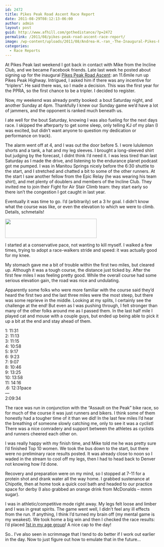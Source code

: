 ```yaml
---
id: 2472
title: Pikes Peak Road Ascent Race Report
date: 2011-08-29T08:12:13-06:00
author: admin
layout: post
guid: http://www.afhill.com/gothedistance/?p=2472
permalink: /2011/08/pikes-peak-road-ascent-race-report/
image: /wp-content/uploads/2011/08/Andrea-H.-ran_-The-Inaugural-Pikes-P...-dailymile1.png
categories:
  - Race Reports
---
```

At Pikes Peak last weekend I got back in contact with Mike from the Incline Club, and we became Facebook friends. Late last week he posted about signing up for the inaugural [Pikes Peak Road Ascent](http://www.trailrunner.com/events/pp_road_ascent.htm): an 11.6mile run up Pikes Peak Highway. Intrigued, I asked him if there was any incentive for &#8220;triplers&#8221;. He said there was, so I made a decision. This was the first year for the PPRA, so the first chance to be a tripler. I decided to register. 

Now, my weekend was already pretty booked: a bout Saturday night, and another Sunday at 4pm. Thankfully I knew our Sunday game we&#8217;d have a lot of jammers, and the opponent is ranked much beneath us. 

I ate well for the bout Saturday, knowing I was also fueling for the next days race. I skipped the afterparty to get some sleep, only telling KJ of my plan (I was excited, but didn&#8217;t want anyone to question my dedication or performance on track). 

The alarm went off at 4, and I was out the door before 5. I wore lululemon shorts and a tank, a hat and my leg sleeves. I brought a long-sleeved shirt but judging by the forecast, I didnt think I&#8217;d need it. I was less tired than last Saturday as I made the drive, and listening to the endurance planet podcast got me pumped. I was in Manitou Springs nicely before the 6:30 shuttle to the start, and I stretched and chatted a bit to some of the other runners. At the start I saw another fellow from the Epic Relay (he was wearing his team shirt), and met plenty of doublers and members of the Incline Club. They invited me to join their Fight for Air Stair Climb team: they start early so there isn&#8217;t the congestion I got caught in last year. 

Eventually it was time to go. I&#8217;d (arbitrarily) set a 3 hr goal. I didn&#8217;t know what the course was like, or even the elevation to which we were to climb. Details, schmetails!

[<img src="http://www.afhill.com/gothedistance/wp-content/uploads/2011/08/Andrea-H.-ran_-The-Inaugural-Pikes-P...-dailymile-300x63.png" alt="" title="Andrea H. ran_ The Inaugural Pikes P... | dailymile" width="300" height="63" class="aligncenter size-medium wp-image-2489" />](http://www.afhill.com/gothedistance/wp-content/uploads/2011/08/Andrea-H.-ran_-The-Inaugural-Pikes-P...-dailymile.png)

I started at a conservative pace, not wanting to kill myself. I walked a few times, trying to adopt a race-walkers stride and speed: it was actually good for my knee. 

My stomach gave me a bit of trouble within the first two miles, but cleared up. Although it was a tough course, the distance just ticked by. After the first few miles I was feeling pretty good. While the overall course had some serious elevation gain, the road was nice and undulating. 

Apparently some folks who were more familiar with the course said they&#8217;d heard the first two and the last three miles were the most steep, but there was some reprieve in the middle. Looking at my splits, I certainly see the challenge at the end! But even as I was pushing through, I felt stronger than many of the other folks around me as I passed them. In the last half mile I played cat and mouse with a couple guys, but ended up being able to pick it up a bit at the end and stay ahead of them.

1: 11:31  
2: 11:13  
3: 11:15  
4: 10:58  
5: 9:17  
6: 9:23  
7: 9:07  
8: 10:46  
9: 13:25  
10: 13:58  
11: 14:16  
.6: 12:31pace  
&#8212;  
2:09:34

The race was run in conjunction with the &#8220;Assault on the Peak&#8221; bike race, so for much of the course it was just runners and bikers. I think some of them honestly had a tougher time of it than we did! In the last few miles I&#8217;d hear the breathing of someone slowly catching me, only to see it was a cyclist! There was a nice comradery and support between the athletes as cyclists and runners cheered each other on.

I was really happy with my finish time, and Mike told me he was pretty sure I&#8217;d finished Top 10 women. We took the bus down to the start, but there were no preliminary race results posted. It was already close to noon so I waded in the stream to cool off my legs, then I had to head back to Denver not knowing how I&#8217;d done.

Recovery and preparation were on my mind, so I stopped at 7-11 for a protein shot and drank water all the way home. I grabbed sustenance at Chipotle, then at home took a quick cool bath and headed to our practice space for derby (I also grabbed an orange drink from McDonalds &#8211; mmm sugar). 

I was in athletic/competitive mode right away. My legs felt loose and limber and I was in great spirits. The game went well, I didn&#8217;t feel any ill effects from the run. If anything, I think I&#8217;d turned my brain off (my mental game is my weakest). We took home a big win and then I checked the race results: I&#8217;d placed [1st in my age group](http://ccrtiming.com/events-results/2011-results/pproad-ascent.htm#awards)! A nice cap to the day! 

So.. I&#8217;ve also seen in scrimmage that I tend to do better if I work out earlier in the day. Now to just figure out how to emulate that in the future&#8230;